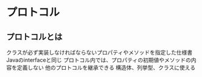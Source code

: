 # プロトコル

## プロトコルとは

クラスが必ず実装しなければならないプロパティやメソッドを指定した仕様書
Javaのinterfaceと同じ
プロトコル内では、プロパティの初期値やメソッドの内容を定義しない
他のプロトコルを継承できる
構造体、列挙型、クラスに使える

